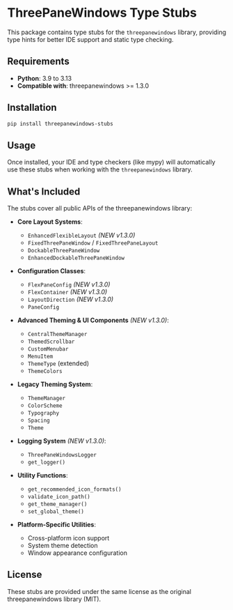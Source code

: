 # ThreePaneWindows Type Stubs

This package contains type stubs for the `threepanewindows` library,
providing type hints for better IDE support and static type checking.

## Requirements

- **Python**: 3.9 to 3.13
- **Compatible with**: threepanewindows >= 1.3.0

## Installation

```bash
pip install threepanewindows-stubs
```

## Usage

Once installed, your IDE and type checkers (like mypy) will automatically
use these stubs when working with the `threepanewindows` library.

## What's Included

The stubs cover all public APIs of the threepanewindows library:

- **Core Layout Systems**:
  - `EnhancedFlexibleLayout` *(NEW v1.3.0)*
  - `FixedThreePaneWindow` / `FixedThreePaneLayout`
  - `DockableThreePaneWindow`
  - `EnhancedDockableThreePaneWindow`

- **Configuration Classes**:
  - `FlexPaneConfig` *(NEW v1.3.0)*
  - `FlexContainer` *(NEW v1.3.0)*
  - `LayoutDirection` *(NEW v1.3.0)*
  - `PaneConfig`

- **Advanced Theming & UI Components** *(NEW v1.3.0)*:
  - `CentralThemeManager`
  - `ThemedScrollbar`
  - `CustomMenubar`
  - `MenuItem`
  - `ThemeType` (extended)
  - `ThemeColors`

- **Legacy Theming System**:
  - `ThemeManager`
  - `ColorScheme`
  - `Typography`
  - `Spacing`
  - `Theme`

- **Logging System** *(NEW v1.3.0)*:
  - `ThreePaneWindowsLogger`
  - `get_logger()`

- **Utility Functions**:
  - `get_recommended_icon_formats()`
  - `validate_icon_path()`
  - `get_theme_manager()`
  - `set_global_theme()`

- **Platform-Specific Utilities**:
  - Cross-platform icon support
  - System theme detection
  - Window appearance configuration

## License

These stubs are provided under the same license as the original
threepanewindows library (MIT).
